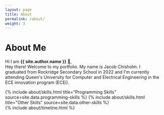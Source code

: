 ```yaml
---
layout: page
title: About
permalink: /about/
weight: 3
---
```


# **About Me**

Hi I am **{{ site.author.name }}** :wave:,<br>
Hey there! Welcome to my portfolio. My name is Jacob Chisholm. I graduated from Rockridge Secondary School in 2022 and I'm currently attending Queen's University for Computer and Electrical Engineering in the ECE innovation program (ECEi).

<div class="row">
{% include about/skills.html title="Programming Skills" source=site.data.programming-skills %}
{% include about/skills.html title="Other Skills" source=site.data.other-skills %}
</div>

<div class="row">
{% include about/timeline.html %}
</div>